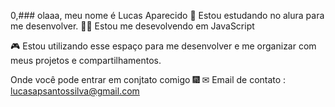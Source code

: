 0,### olaaa, meu nome é Lucas Aparecido
📙 Estou estudando no alura para me desenvolver.
👨‍💻 Estou me desevolvendo em JavaScript

🎮 Estou utilizando esse espaço para me desenvolver e me organizar com meus projetos e compartilhamentos.

Onde você pode entrar em conjtato comigo 🎆
✉ Email de contato : lucasapsantossilva@gmail.com

